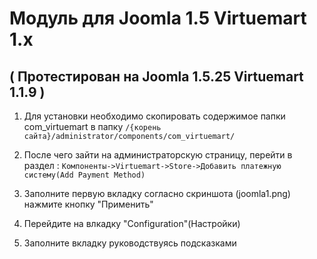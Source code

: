 Модуль для Joomla 1.5 Virtuemart 1.x
==========
( Протестирован на Joomla 1.5.25 Virtuemart 1.1.9 )
-------

1. Для установки необходимо скопировать содержимое папки com_virtuemart в папку `/{корень сайта}/administrator/components/com_virtuemart/`

2. После чего зайти на администраторскую страницу, перейти в раздел : 
`Компоненты->Virtuemart->Store->Добавить платежную систему(Add Payment Method)`

3. Заполните первую вкладку согласно скриншота (joomla1.png) нажмите кнопку "Применить"

4. Перейдите на влкадку "Configuration"(Настройки)
5. Заполните вкладку руководствуясь подсказками
